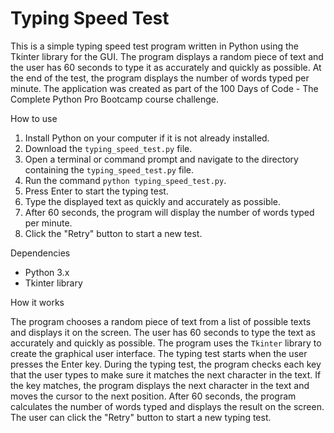 # Typing Speed Test
<p>This is a simple typing speed test program written in Python using the Tkinter library for the GUI. The program displays a random piece of text and the user has 60 seconds to type it as accurately and quickly as possible. At the end of the test, the program displays the number of words typed per minute. The application was created as part of the 100 Days of Code - The Complete Python Pro Bootcamp course challenge.</p>How to use
<ol>
 <li>Install Python on your computer if it is not already installed.</li>
 <li>Download the <code>typing_speed_test.py</code> file.</li>
 <li>Open a terminal or command prompt and navigate to the directory containing the <code>typing_speed_test.py</code> file.</li>
 <li>Run the command <code>python typing_speed_test.py</code>.</li>
 <li>Press Enter to start the typing test.</li>
 <li>Type the displayed text as quickly and accurately as possible.</li>
 <li>After 60 seconds, the program will display the number of words typed per minute.</li>
 <li>Click the "Retry" button to start a new test.</li>
</ol>Dependencies
<ul>
 <li>Python 3.x</li>
 <li>Tkinter library</li>
</ul>How it works
<p>The program chooses a random piece of text from a list of possible texts and displays it on the screen. The user has 60 seconds to type the text as accurately and quickly as possible. The program uses the <code>Tkinter</code> library to create the graphical user interface. The typing test starts when the user presses the Enter key. During the typing test, the program checks each key that the user types to make sure it matches the next character in the text. If the key matches, the program displays the next character in the text and moves the cursor to the next position. After 60 seconds, the program calculates the number of words typed and displays the result on the screen. The user can click the "Retry" button to start a new typing test.</p>
